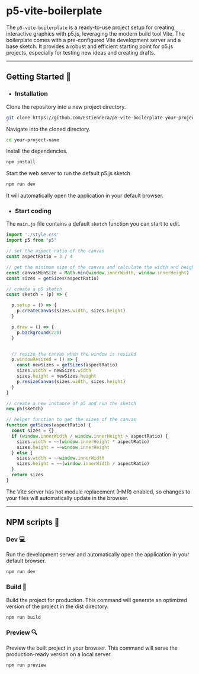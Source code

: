 
# p5-vite-boilerplate

The `p5-vite-boilerplate` is a ready-to-use project setup for creating interactive graphics with p5.js, leveraging the modern build tool Vite. The boilerplate comes with a pre-configured Vite development server and a base sketch. It provides a robust and efficient starting point for p5.js projects, especially for testing new ideas and creating drafts.

---


## Getting Started 🚥

- ### Installation 

Clone the repository into a new project directory.
```bash
git clone https://github.com/Estienneca/p5-vite-boilerplate your-project-name
```

Navigate into the cloned directory.
```bash
cd your-project-name
```

Install the dependencies.
```bash
npm install
```
Start the web server to run the default p5.js sketch
```bash
npm run dev
```
It will automatically open the application in your default browser.


- ### Start coding

The `main.js` file contains a default `sketch` function you can start to edit.
```javascript
import './style.css'
import p5 from "p5"

// set the aspect ratio of the canvas
const aspectRatio = 3 / 4

// get the minimum size of the canvas and calculate the width and height
const canvasMinSize = Math.min(window.innerWidth, window.innerHeight)
const sizes = getSizes(aspectRatio)

// create a p5 sketch
const sketch = (p) => {

  p.setup = () => {
    p.createCanvas(sizes.width, sizes.height)
  }

  p.draw = () => {
    p.background(220)
  }


  // resize the canvas when the window is resized
  p.windowResized = () => {
    const newSizes = getSizes(aspectRatio)
    sizes.width = newSizes.width
    sizes.height = newSizes.height
    p.resizeCanvas(sizes.width, sizes.height)
  }
}

// create a new instance of p5 and run the sketch
new p5(sketch)

// helper function to get the sizes of the canvas
function getSizes(aspectRatio) {
  const sizes = {}
  if (window.innerWidth / window.innerHeight > aspectRatio) {
    sizes.width = ~~(window.innerHeight * aspectRatio)
    sizes.height = ~~window.innerHeight
  } else {
    sizes.width = ~~window.innerWidth
    sizes.height = ~~(window.innerWidth / aspectRatio)
  }
  return sizes
}
```

The Vite server has hot module replacement (HMR) enabled, so changes to your files will automatically update in the browser.

---

## NPM scripts 🤖

### Dev 💻

Run the development server and automatically open the application in your default browser.
```bash
npm run dev
```


### Build 🔨

Build the project for production. This command will generate an optimized version of the project in the dist directory.
```bash
npm run build
```


### Preview 🔍

Preview the built project in your browser. This command will serve the production-ready version on a local server.
```bash
npm run preview
```
